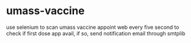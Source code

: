 # umass-vaccine
 use selenium to scan umass vaccine appoint web every five second to check if first dose app avail, if so, send notification email through smtplib
